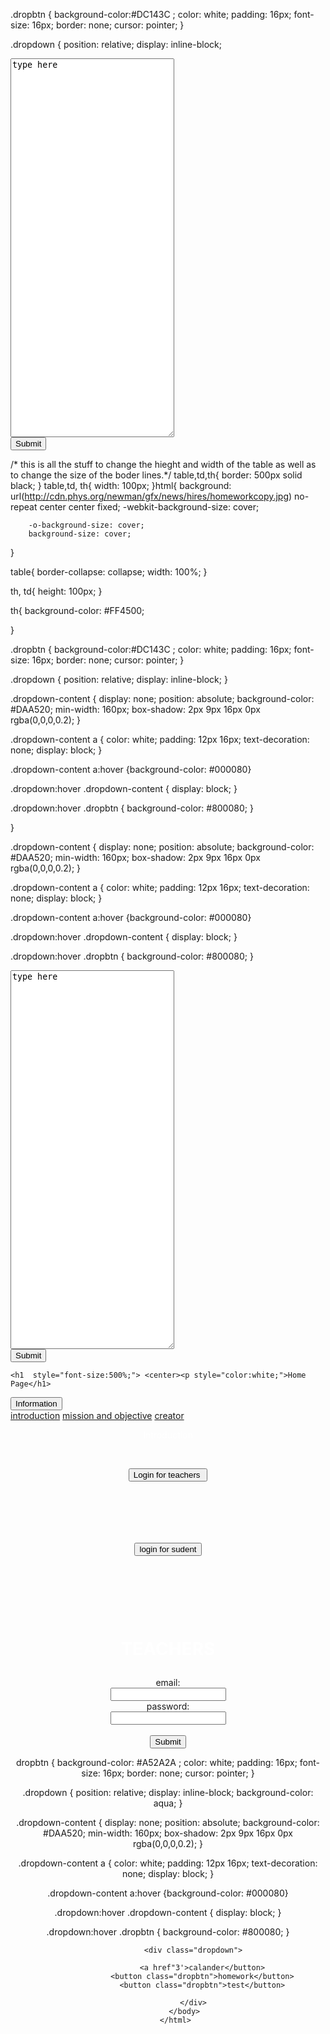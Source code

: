 

.dropbtn {
    background-color:#DC143C ;
    color: white;
    padding: 16px;
    font-size: 16px;
    border: none;
    cursor: pointer;
}


.dropdown {
    position: relative;
    display: inline-block;<form action="action_page.php">
  <textarea name="message" rows="40" cols="30">type here</textarea>
  <br>
  <input type="submit">
</form>



/* this is all the stuff to change the hieght and width of the table as well as to change the size of the boder lines.*/
table,td,th{
    border: 500px solid black;
}
table,td, th{
	width: 100px;
	}html{
	background: url(http://cdn.phys.org/newman/gfx/news/hires/homeworkcopy.jpg) no-repeat center center fixed; 
		-webkit-background-size: cover;
	
		-o-background-size: cover;
		background-size: cover;
}


table{
    border-collapse: collapse;
    width: 100%;
}

th, td{
    height: 100px;
}

th{
    background-color: 	#FF4500;

}

.dropbtn {
    background-color:#DC143C ;
    color: white;
    padding: 16px;
    font-size: 16px;
    border: none;
    cursor: pointer;
}


.dropdown {
    position: relative;
    display: inline-block;
}

.dropdown-content {
    display: none;
    position: absolute;
    background-color: 	#DAA520;
    min-width: 160px;
    box-shadow: 2px 9px 16px 0px rgba(0,0,0,0.2);
}


.dropdown-content a {
    color: white;
    padding: 12px 16px;
    text-decoration: none;
    display: block;
}

.dropdown-content a:hover {background-color: 	#000080}


.dropdown:hover .dropdown-content {
    display: block;
}


.dropdown:hover .dropbtn {
    background-color: 	#800080;
}

}

.dropdown-content {
    display: none;
    position: absolute;
    background-color: 	#DAA520;
    min-width: 160px;
    box-shadow: 2px 9px 16px 0px rgba(0,0,0,0.2);
}


.dropdown-content a {
    color: white;
    padding: 12px 16px;
    text-decoration: none;
    display: block;
}

.dropdown-content a:hover {background-color: 	#000080}


.dropdown:hover .dropdown-content {
    display: block;
}


.dropdown:hover .dropbtn {
    background-color: 	#800080;
}

<form action="action_page.php">
  <textarea name="message" rows="40" cols="30">type here</textarea>
  <br>
  <input type="submit">
</form>
<!DOCTYPE html>
<html>

<head>
	<title>ONE STEP AHEAD</title>
</head>

<body background="https://images.designtrends.com/wp-content/uploads/2015/12/22100209/Green-Chalkboard-Texture.jpg">

	<h1  style="font-size:500%;"> <center><p style="color:white;">Home Page</h1>
<link rel="stylesheet" href="dropdown.css">


<div class="dropdown">
  <button class="dropbtn">Information</button>
  <div class="dropdown-content">
    <a href="#">introduction</a>
    <a href="#">mission and objective</a>
    <a href="#">creator</a>
  </div>
</div>
<center>
<p style="color:white;">Introduction<br> </p>


<br>
<p><form action="TEACHERS_PAGE.html">

<input type="submit" value="Login for teachers "></form></p>


<form action="sudent_login.html">

 <h1 style ="font-size:500%;"><input type="submit" value="login for sudent">
 
</form>
<br>
<br>


</body>
</html><!DOCTYPE html>
<html>
<body>
<link rel="stylesheet" href="main.css">


<h1><center><p style="color:white;">TEACHERS</h1>

<center>
<p style="color:white;"

<p><form action="universal page.html">

 email:<br>
  <input type="text" name="firstname"><br>
  password:<br>
  <input type="text" name="lastname"><br><br>
  <input type="submit" value="Submit"></form>
 

</body>
</html>
dropbtn {
    background-color:	#A52A2A ;
    color: white;
    padding: 16px;
    font-size: 16px;
    border: none;
    cursor: pointer;
}


.dropdown {
    position: relative;
    display: inline-block;
	background-color: aqua;
}

.dropdown-content {
    display: none;
    position: absolute;
    background-color: 	#DAA520;
    min-width: 160px;
    box-shadow: 2px 9px 16px 0px rgba(0,0,0,0.2);
}


.dropdown-content a {
    color: white;
    padding: 12px 16px;
    text-decoration: none;
    display: block;
}

.dropdown-content a:hover {background-color: 	#000080}


.dropdown:hover .dropdown-content {
    display: block;
}


.dropdown:hover .dropbtn {
    background-color: 	#800080;
}
<html>
	<head>
	</head>
	<body><link rel="stylesheet" href="unidrop.css">
		<ul>
		
			<div class="dropdown">

				<a href"3'>calander</button>
				<button class="dropbtn">homework</button>
				<button class="dropbtn">test</button>
	  
			</div>
		</body>
	</html>

